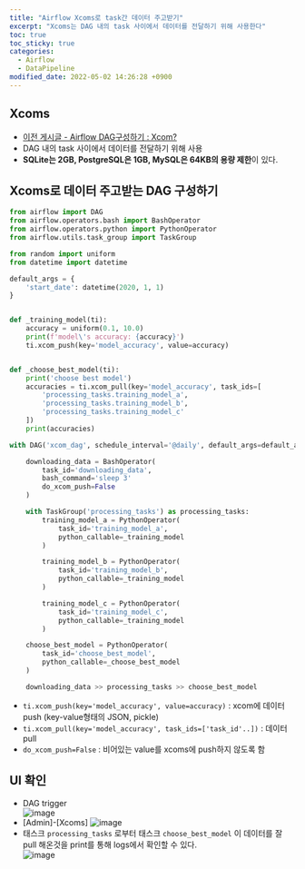 ```yaml
---
title: "Airflow Xcoms로 task간 데이터 주고받기"
excerpt: "Xcoms는 DAG 내의 task 사이에서 데이터를 전달하기 위해 사용한다"
toc: true
toc_sticky: true
categories:
  - Airflow
  - DataPipeline
modified_date: 2022-05-02 14:26:28 +0900
---
```

## Xcoms 
- [이전 게시글 - Airflow DAG구성하기 : Xcom?](https://dasoldasol.github.io/airflow/datapipeline/airflow-2/#xcom-)
- DAG 내의 task 사이에서 데이터를 전달하기 위해 사용 
- **SQLite는 2GB, PostgreSQL은 1GB, MySQL은 64KB의 용량 제한**이 있다. 


## Xcoms로 데이터 주고받는 DAG 구성하기 
```python
from airflow import DAG
from airflow.operators.bash import BashOperator
from airflow.operators.python import PythonOperator
from airflow.utils.task_group import TaskGroup

from random import uniform
from datetime import datetime

default_args = {
    'start_date': datetime(2020, 1, 1)
}


def _training_model(ti):
    accuracy = uniform(0.1, 10.0)
    print(f'model\'s accuracy: {accuracy}')
    ti.xcom_push(key='model_accuracy', value=accuracy)


def _choose_best_model(ti):
    print('choose best model')
    accuracies = ti.xcom_pull(key='model_accuracy', task_ids=[
        'processing_tasks.training_model_a',
        'processing_tasks.training_model_b',
        'processing_tasks.training_model_c'
    ])
    print(accuracies)

with DAG('xcom_dag', schedule_interval='@daily', default_args=default_args, catchup=False) as dag:

    downloading_data = BashOperator(
        task_id='downloading_data',
        bash_command='sleep 3'
        do_xcom_push=False
    )

    with TaskGroup('processing_tasks') as processing_tasks:
        training_model_a = PythonOperator(
            task_id='training_model_a',
            python_callable=_training_model
        )

        training_model_b = PythonOperator(
            task_id='training_model_b',
            python_callable=_training_model
        )

        training_model_c = PythonOperator(
            task_id='training_model_c',
            python_callable=_training_model
        )

    choose_best_model = PythonOperator(
        task_id='choose_best_model',
        python_callable=_choose_best_model
    )

    downloading_data >> processing_tasks >> choose_best_model
```
- ```ti.xcom_push(key='model_accuracy', value=accuracy)``` : xcom에 데이터 push (key-value형태의 JSON, pickle) 
- ```ti.xcom_pull(key='model_accuracy', task_ids=['task_id'..])``` : 데이터 pull 
- ```do_xcom_push=False``` : 비어있는 value를 xcoms에 push하지 않도록 함 

## UI 확인 
- DAG trigger      
  ![image](https://user-images.githubusercontent.com/29423260/166187645-99ebab05-7733-488c-9d6a-6c79d4054668.png)
- [Admin]-[Xcoms]
  ![image](https://user-images.githubusercontent.com/29423260/166187730-c56e0d37-db9a-42de-aad4-d71f997c8e84.png)
- 태스크 ```processing_tasks``` 로부터 태스크 ```choose_best_model``` 이 데이터를 잘 pull 해온것을 print를 통해 logs에서 확인할 수 있다.     
  ![image](https://user-images.githubusercontent.com/29423260/166187992-00d5c281-b7e7-4370-bd52-0f99884e6525.png)
 
